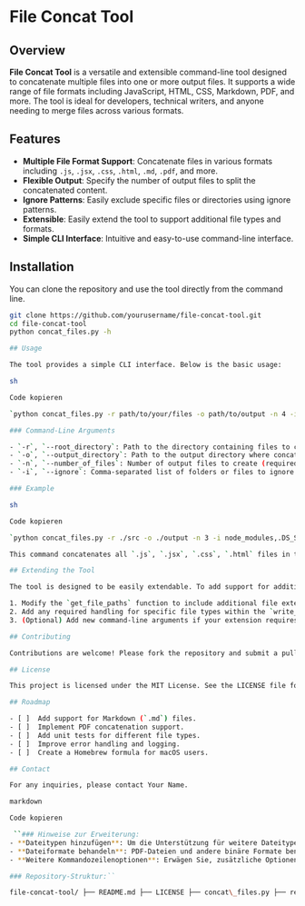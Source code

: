 # File Concat Tool

## Overview
**File Concat Tool** is a versatile and extensible command-line tool designed to concatenate multiple files into one or more output files. It supports a wide range of file formats including JavaScript, HTML, CSS, Markdown, PDF, and more. The tool is ideal for developers, technical writers, and anyone needing to merge files across various formats.

## Features
- **Multiple File Format Support**: Concatenate files in various formats including `.js`, `.jsx`, `.css`, `.html`, `.md`, `.pdf`, and more.
- **Flexible Output**: Specify the number of output files to split the concatenated content.
- **Ignore Patterns**: Easily exclude specific files or directories using ignore patterns.
- **Extensible**: Easily extend the tool to support additional file types and formats.
- **Simple CLI Interface**: Intuitive and easy-to-use command-line interface.

## Installation
You can clone the repository and use the tool directly from the command line.

```sh
git clone https://github.com/yourusername/file-concat-tool.git
cd file-concat-tool
python concat_files.py -h

## Usage

The tool provides a simple CLI interface. Below is the basic usage:

sh

Code kopieren

`python concat_files.py -r path/to/your/files -o path/to/output -n 4 -i node_modules,.DS_Store` 

### Command-Line Arguments

- `-r`, `--root_directory`: Path to the directory containing files to concatenate (required).
- `-o`, `--output_directory`: Path to the output directory where concatenated files will be saved (required).
- `-n`, `--number_of_files`: Number of output files to create (required).
- `-i`, `--ignore`: Comma-separated list of folders or files to ignore (optional).

### Example

sh

Code kopieren

`python concat_files.py -r ./src -o ./output -n 3 -i node_modules,.DS_Store` 

This command concatenates all `.js`, `.jsx`, `.css`, `.html` files in the `./src` directory into 3 output files in the `./output` directory, ignoring files in `node_modules` and `.DS_Store`.

## Extending the Tool

The tool is designed to be easily extendable. To add support for additional file types:

1. Modify the `get_file_paths` function to include additional file extensions.
2. Add any required handling for specific file types within the `write_concatenated_file` function.
3. (Optional) Add new command-line arguments if your extension requires additional input.

## Contributing

Contributions are welcome! Please fork the repository and submit a pull request with your improvements or new features.

## License

This project is licensed under the MIT License. See the LICENSE file for more details.

## Roadmap

- [ ]  Add support for Markdown (`.md`) files.
- [ ]  Implement PDF concatenation support.
- [ ]  Add unit tests for different file types.
- [ ]  Improve error handling and logging.
- [ ]  Create a Homebrew formula for macOS users.

## Contact

For any inquiries, please contact Your Name.

markdown

Code kopieren

 ``### Hinweise zur Erweiterung:
- **Dateitypen hinzufügen**: Um die Unterstützung für weitere Dateitypen (wie `.md`, `.pdf`) hinzuzufügen, können Sie die bestehenden Funktionen `get_file_paths` und `write_concatenated_file` erweitern.
- **Dateiformate behandeln**: PDF-Dateien und andere binäre Formate benötigen möglicherweise spezielle Bibliotheken (z.B. `PyPDF2` für PDF) und zusätzliche Logik, um korrekt verarbeitet zu werden.
- **Weitere Kommandozeilenoptionen**: Erwägen Sie, zusätzliche Optionen hinzuzufügen, z.B. eine Option zur Festlegung spezifischer Formatierungsanforderungen für Markdown-Dateien.

### Repository-Struktur:`` 

file-concat-tool/ ├── README.md ├── LICENSE ├── concat\_files.py ├── requirements.txt # Optional: Für Abhängigkeiten, falls Erweiterungen hinzugefügt werden └── tests/ # Optional: Für Unit-Tests, wenn Sie diese implementieren
